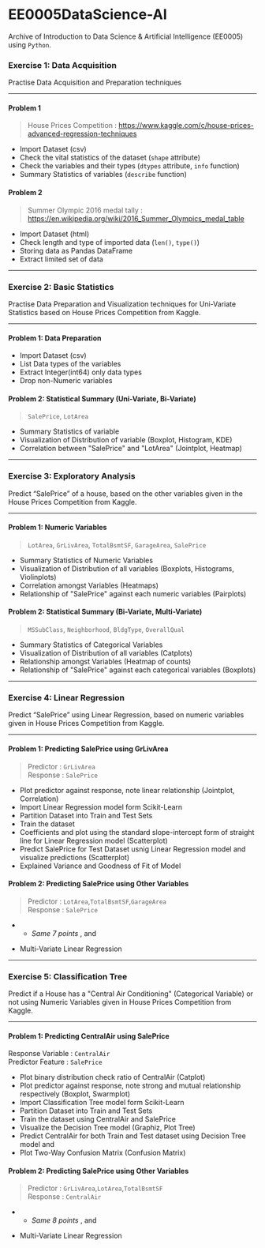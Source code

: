 # EE0005DataScience-AI
Archive of Introduction to Data Science &amp; Artificial Intelligence (EE0005) using `Python`.  
### Exercise 1: Data Acquisition
Practise Data Acquisition and Preparation techniques
***
#### Problem 1
>House Prices Competition : https://www.kaggle.com/c/house-prices-advanced-regression-techniques
- Import Dataset (csv)
- Check the vital statistics of the dataset (`shape` attribute)
- Check the variables and their types (`dtypes` attribute, `info` function)
- Summary Statistics of variables (`describe` function) 
#### Problem 2
>Summer Olympic 2016 medal tally : https://en.wikipedia.org/wiki/2016_Summer_Olympics_medal_table
- Import Dataset (html)
- Check length and type of imported data (`len()`, `type()`)
- Storing data as Pandas DataFrame
- Extract limited set of data
***
### Exercise 2: Basic Statistics
Practise Data Preparation and Visualization techniques for Uni-Variate Statistics based on House Prices Competition from Kaggle.
***
#### Problem 1: Data Preparation
- Import Dataset (csv)
- List Data types of the variables
- Extract Integer(int64) only data types
- Drop non-Numeric variables
#### Problem 2: Statistical Summary (Uni-Variate, Bi-Variate)
>`SalePrice`, `LotArea`
- Summary Statistics of variable
- Visualization of Distribution of variable (Boxplot, Histogram, KDE)
- Correlation between "SalePrice" and "LotArea" (Jointplot, Heatmap)
***
### Exercise 3: Exploratory Analysis
Predict “SalePrice” of a house, based on the other variables given in the House Prices Competition from Kaggle.<br>
***
#### Problem 1: Numeric Variables
>`LotArea`, `GrLivArea`, `TotalBsmtSF`, `GarageArea`, `SalePrice`
- Summary Statistics of Numeric Variables <br>
- Visualization of Distribution of all variables (Boxplots, Histograms, Violinplots) <br>
- Correlation amongst Variables (Heatmaps) <br>
- Relationship of "SalePrice" against each numeric variables (Pairplots) <br>
#### Problem 2: Statistical Summary (Bi-Variate, Multi-Variate)
>`MSSubClass`, `Neighborhood`, `BldgType`, `OverallQual`
- Summary Statistics of Categorical Variables <br>
- Visualization of Distribution of all variables (Catplots) <br>
- Relationship amongst Variables (Heatmap of counts) <br>
- Relationship of "SalePrice" against each categorical variables (Boxplots)
***
### Exercise 4: Linear Regression
Predict “SalePrice” using Linear Regression, based on numeric variables given in House Prices Competition from Kaggle.<br>
***
#### Problem 1: Predicting SalePrice using GrLivArea
>Predictor : `GrLivArea`<br>
>Response : `SalePrice`
- Plot predictor against response, note linear relationship (Jointplot, Correlation)
- Import Linear Regression model form Scikit-Learn
- Partition Dataset into Train and Test Sets
- Train the dataset
- Coefficients and plot using the standard slope-intercept form of straight line for Linear Regression model (Scatterplot)
- Predict SalePrice for Test Dataset usnig Linear Regression model and visualize predictions (Scatterplot)
- Explained Variance and Goodness of Fit of Model
#### Problem 2: Predicting SalePrice using Other Variables
>Predictor : `LotArea`,`TotalBsmtSF`,`GarageArea`<br>
>Response : `SalePrice`
- - *Same 7 points*   , and
+ Multi-Variate Linear Regression
***
### Exercise 5: Classification Tree
Predict if a House has a "Central Air Conditioning" (Categorical Variable) or not using Numeric Variables given in House Prices Competition from Kaggle.<br>
***
#### Problem 1: Predicting CentralAir using SalePrice
Response Variable : `CentralAir`     
Predictor Feature : `SalePrice`   
- Plot binary distribution check ratio of CentralAir (Catplot)
- Plot predictor against response, note strong and mutual relationship respectively (Boxplot, Swarmplot)
- Import Classification Tree model form Scikit-Learn
- Partition Dataset into Train and Test Sets
- Train the dataset using CentralAir and SalePrice
- Visualize the Decision Tree model (Graphiz, Plot Tree)
- Predict CentralAir for both Train and Test dataset using Decision Tree model and
- Plot Two-Way Confusion Matrix (Confusion Matrix)
#### Problem 2: Predicting SalePrice using Other Variables
>Predictor : `GrLivArea`,`LotArea`,`TotalBsmtSF`<br>
>Response : `CentralAir`
- - *Same 8 points*   , and
+ Multi-Variate Linear Regression
